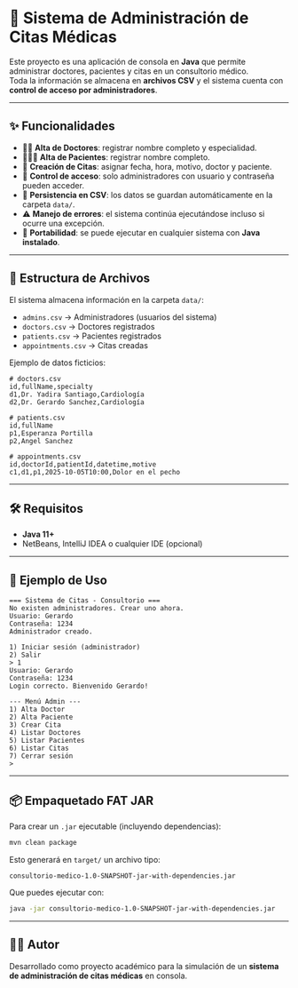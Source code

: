 
# 📅 Sistema de Administración de Citas Médicas

Este proyecto es una aplicación de consola en **Java** que permite administrar doctores, pacientes y citas en un consultorio médico.  
Toda la información se almacena en **archivos CSV** y el sistema cuenta con **control de acceso por administradores**.  

---

## ✨ Funcionalidades

- 👨‍⚕️ **Alta de Doctores**: registrar nombre completo y especialidad.  
- 🧑‍🤝‍🧑 **Alta de Pacientes**: registrar nombre completo.  
- 📅 **Creación de Citas**: asignar fecha, hora, motivo, doctor y paciente.  
- 🔐 **Control de acceso**: solo administradores con usuario y contraseña pueden acceder.  
- 💾 **Persistencia en CSV**: los datos se guardan automáticamente en la carpeta `data/`.  
- ⚠️ **Manejo de errores**: el sistema continúa ejecutándose incluso si ocurre una excepción.  
- 🚀 **Portabilidad**: se puede ejecutar en cualquier sistema con **Java instalado**.  

---

## 📂 Estructura de Archivos

El sistema almacena información en la carpeta `data/`:

- `admins.csv` → Administradores (usuarios del sistema)  
- `doctors.csv` → Doctores registrados  
- `patients.csv` → Pacientes registrados  
- `appointments.csv` → Citas creadas  

Ejemplo de datos ficticios:

```csv
# doctors.csv
id,fullName,specialty
d1,Dr. Yadira Santiago,Cardiología
d2,Dr. Gerardo Sanchez,Cardiología
```

```csv
# patients.csv
id,fullName
p1,Esperanza Portilla
p2,Angel Sanchez
```

```csv
# appointments.csv
id,doctorId,patientId,datetime,motive
c1,d1,p1,2025-10-05T10:00,Dolor en el pecho
```

---

## 🛠️ Requisitos

- **Java 11+**  
- NetBeans, IntelliJ IDEA o cualquier IDE (opcional)  

---


## 📖 Ejemplo de Uso

```
=== Sistema de Citas - Consultorio ===
No existen administradores. Crear uno ahora.
Usuario: Gerardo
Contraseña: 1234
Administrador creado.

1) Iniciar sesión (administrador)
2) Salir
> 1
Usuario: Gerardo
Contraseña: 1234
Login correcto. Bienvenido Gerardo!

--- Menú Admin ---
1) Alta Doctor
2) Alta Paciente
3) Crear Cita
4) Listar Doctores
5) Listar Pacientes
6) Listar Citas
7) Cerrar sesión
> 
```

---

## 📦 Empaquetado FAT JAR

Para crear un `.jar` ejecutable (incluyendo dependencias):

```bash
mvn clean package
```

Esto generará en `target/` un archivo tipo:

```
consultorio-medico-1.0-SNAPSHOT-jar-with-dependencies.jar
```

Que puedes ejecutar con:

```bash
java -jar consultorio-medico-1.0-SNAPSHOT-jar-with-dependencies.jar
```

---

## 👨‍💻 Autor

Desarrollado como proyecto académico para la simulación de un **sistema de administración de citas médicas** en consola.  
